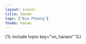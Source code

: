 ```yaml
---
layout: sieutv
title: hanam
tags: ["Địa Phương"]
thumb: hanam
---
```

{% include tvpro key="vn_hanam" %}